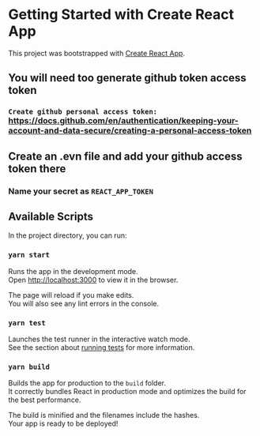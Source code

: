 # Getting Started with Create React App

This project was bootstrapped with [Create React App](https://github.com/facebook/create-react-app).

## You will need too generate github token access token
### `Create github personal access token:` https://docs.github.com/en/authentication/keeping-your-account-and-data-secure/creating-a-personal-access-token

## Create an .evn file and add your github access token there
### Name your secret as `REACT_APP_TOKEN`
## Available Scripts

In the project directory, you can run:

### `yarn start`

Runs the app in the development mode.\
Open [http://localhost:3000](http://localhost:3000) to view it in the browser.

The page will reload if you make edits.\
You will also see any lint errors in the console.

### `yarn test`

Launches the test runner in the interactive watch mode.\
See the section about [running tests](https://facebook.github.io/create-react-app/docs/running-tests) for more information.

### `yarn build`

Builds the app for production to the `build` folder.\
It correctly bundles React in production mode and optimizes the build for the best performance.

The build is minified and the filenames include the hashes.\
Your app is ready to be deployed!
